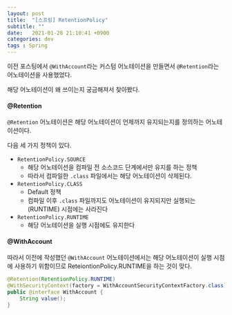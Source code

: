```yaml
---
layout: post
title:  "[스프링] RetentionPolicy"
subtitle: ""
date:   2021-01-28 21:10:41 +0900
categories: dev
tags : Spring
---
```


이전 포스팅에서 `@WithAccount`라는 커스텀 어노테이션을 만들면서 `@Retention`라는 어노테이션을 사용했었다.

해당 어노테이션이 왜 쓰이는지 궁금해져서 찾아봤다.

#### @Retention
`@Retention` 어노테이션은 해당 어노테이션이 언제까지 유지되는지를 정의하는 어노테이션이다.

다음 세 가지 정책이 있다.


- `RetentionPolicy.SOURCE`
    - 해당 어노테이션을 컴파일 전 소스코드 단계에서만 유지를 하는 정책
    - 따라서 컴파일한 `.class` 파일에서는 해당 어노테이션이 삭제된다. 
- `RetentionPolicy.CLASS`
    - Default 정책
    - 컴파일 이후 `.class` 파일까지도 어노테이션이 유지되지만 실행되는(RUNTIME) 시점에는 사라진다
- `RetentionPolicy.RUNTIME`
    - 해당 어노테이션을 실행 시점에도 유지한다


#### @WithAccount

따라서 이전에 작성했던 `@WithAccount` 어노테이션에서는 해당 어노테이션이 실행 시점에 사용하기 위함이므로 ReteiontionPolicy.RUNTIME을 하는 것이 맞다.

```java
@Retention(RetentionPolicy.RUNTIME)
@WithSecurityContext(factory = WithAccountSecurityContextFactory.class)
public @interface WithAccount {
    String value();
}
```

